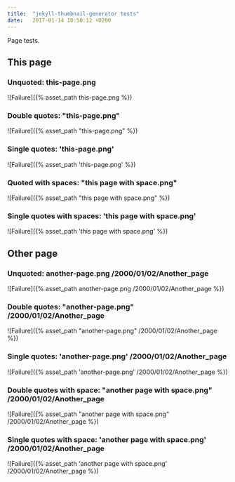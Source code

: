 ```yaml
---
title:  "jekyll-thumbnail-generator tests"
date:   2017-01-14 10:50:12 +0200
---
```

Page tests.

## This page

### Unquoted: this-page.png
![Failure]({% asset_path this-page.png %})

### Double quotes: "this-page.png"
![Failure]({% asset_path "this-page.png" %})

### Single quotes: 'this-page.png'
![Failure]({% asset_path 'this-page.png' %})

### Quoted with spaces: "this page with space.png"
![Failure]({% asset_path "this page with space.png" %})

### Single quotes with spaces: 'this page with space.png'
![Failure]({% asset_path 'this page with space.png' %})

## Other page

### Unquoted: another-page.png /2000/01/02/Another_page
![Failure]({% asset_path another-page.png /2000/01/02/Another_page %})

### Double quotes: "another-page.png" /2000/01/02/Another_page
![Failure]({% asset_path "another-page.png" /2000/01/02/Another_page %})

### Single quotes: 'another-page.png' /2000/01/02/Another_page
![Failure]({% asset_path 'another-page.png' /2000/01/02/Another_page %})

### Double quotes with space: "another page with space.png" /2000/01/02/Another_page
![Failure]({% asset_path "another page with space.png" /2000/01/02/Another_page %})

### Single quotes with space: 'another page with space.png' /2000/01/02/Another_page
![Failure]({% asset_path 'another page with space.png' /2000/01/02/Another_page %})

<!-- TODO: More cases needed? -->

